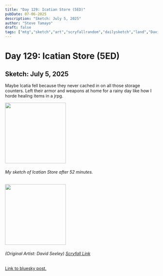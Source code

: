 ```yaml
---
title: "Day 129: Icatian Store (5ED)"
pubDate: 07-06-2025
description: "Sketch: July 5, 2025"
author: "Steve Tamayo"
draft: false
tags: ["mtg","sketch","art","scryfallrandom","dailysketch","land","David Seeley"]
---
```

# Day 129: Icatian Store (5ED)
## Sketch: July 5, 2025


Maybe Icatia fell because they never cached in on all those storage counters. Left their armor and weapons at home for a rainy day like how I horde healing items in a jrpg.


<img src="https://cdn.bsky.app/img/feed_fullsize/plain/did:plc:vlb3baqyfxfheceuqyubujfl/bafkreihzfzcmnfh75zwhaqbvscmk6i7g5ce4pxap4xwl44enrhmbesit3i@jpeg" height="200">


###### My sketch of Icatian Store after 52 minutes.
<img src="https://cards.scryfall.io/large/front/e/6/e68c45d3-0f3c-4429-a93e-4ca70ea6b1a4.jpg?1562594495" height="200">


###### (Original Artist: David Seeley) [Scryfall Link](https://scryfall.com/card/5ed/419/icatian-store)


[Link to bluesky post.](https://bsky.app/profile/sorocoroto.bsky.social/post/3ltdjlbroo22w)